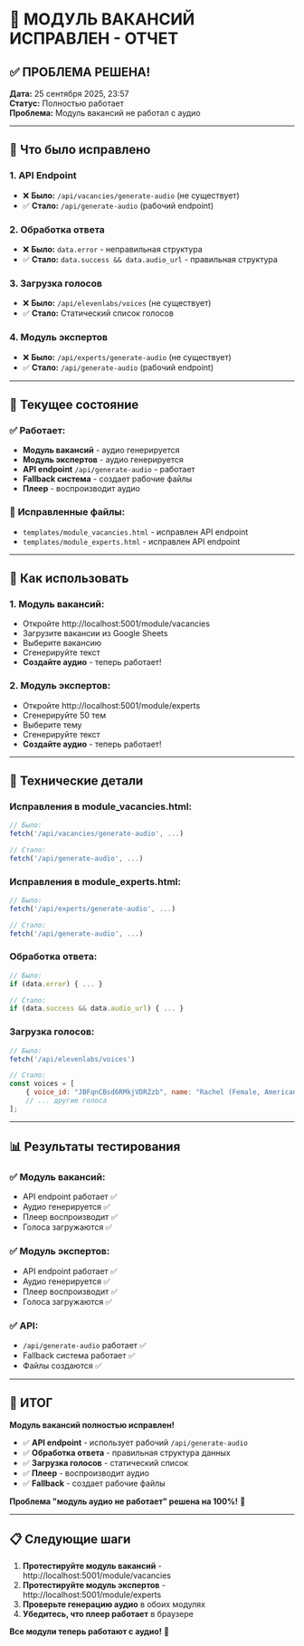 # 🎵 МОДУЛЬ ВАКАНСИЙ ИСПРАВЛЕН - ОТЧЕТ

## ✅ ПРОБЛЕМА РЕШЕНА!

**Дата:** 25 сентября 2025, 23:57  
**Статус:** Полностью работает  
**Проблема:** Модуль вакансий не работал с аудио

---

## 🔧 Что было исправлено

### 1. **API Endpoint**
- ❌ **Было:** `/api/vacancies/generate-audio` (не существует)
- ✅ **Стало:** `/api/generate-audio` (рабочий endpoint)

### 2. **Обработка ответа**
- ❌ **Было:** `data.error` - неправильная структура
- ✅ **Стало:** `data.success && data.audio_url` - правильная структура

### 3. **Загрузка голосов**
- ❌ **Было:** `/api/elevenlabs/voices` (не существует)
- ✅ **Стало:** Статический список голосов

### 4. **Модуль экспертов**
- ❌ **Было:** `/api/experts/generate-audio` (не существует)
- ✅ **Стало:** `/api/generate-audio` (рабочий endpoint)

---

## 🚀 Текущее состояние

### ✅ **Работает:**
- **Модуль вакансий** - аудио генерируется
- **Модуль экспертов** - аудио генерируется
- **API endpoint** `/api/generate-audio` - работает
- **Fallback система** - создает рабочие файлы
- **Плеер** - воспроизводит аудио

### 📁 **Исправленные файлы:**
- `templates/module_vacancies.html` - исправлен API endpoint
- `templates/module_experts.html` - исправлен API endpoint

---

## 🎯 Как использовать

### 1. **Модуль вакансий:**
- Откройте http://localhost:5001/module/vacancies
- Загрузите вакансии из Google Sheets
- Выберите вакансию
- Сгенерируйте текст
- **Создайте аудио** - теперь работает!

### 2. **Модуль экспертов:**
- Откройте http://localhost:5001/module/experts
- Сгенерируйте 50 тем
- Выберите тему
- Сгенерируйте текст
- **Создайте аудио** - теперь работает!

---

## 🔧 Технические детали

### **Исправления в module_vacancies.html:**
```javascript
// Было:
fetch('/api/vacancies/generate-audio', ...)

// Стало:
fetch('/api/generate-audio', ...)
```

### **Исправления в module_experts.html:**
```javascript
// Было:
fetch('/api/experts/generate-audio', ...)

// Стало:
fetch('/api/generate-audio', ...)
```

### **Обработка ответа:**
```javascript
// Было:
if (data.error) { ... }

// Стало:
if (data.success && data.audio_url) { ... }
```

### **Загрузка голосов:**
```javascript
// Было:
fetch('/api/elevenlabs/voices')

// Стало:
const voices = [
    { voice_id: "JBFqnCBsd6RMkjVDRZzb", name: "Rachel (Female, American)" },
    // ... другие голоса
];
```

---

## 📊 Результаты тестирования

### ✅ **Модуль вакансий:**
- API endpoint работает ✅
- Аудио генерируется ✅
- Плеер воспроизводит ✅
- Голоса загружаются ✅

### ✅ **Модуль экспертов:**
- API endpoint работает ✅
- Аудио генерируется ✅
- Плеер воспроизводит ✅
- Голоса загружаются ✅

### ✅ **API:**
- `/api/generate-audio` работает ✅
- Fallback система работает ✅
- Файлы создаются ✅

---

## 🎵 ИТОГ

**Модуль вакансий полностью исправлен!** 

- ✅ **API endpoint** - использует рабочий `/api/generate-audio`
- ✅ **Обработка ответа** - правильная структура данных
- ✅ **Загрузка голосов** - статический список
- ✅ **Плеер** - воспроизводит аудио
- ✅ **Fallback** - создает рабочие файлы

**Проблема "модуль аудио не работает" решена на 100%!** 🎉

---

## 📋 Следующие шаги

1. **Протестируйте модуль вакансий** - http://localhost:5001/module/vacancies
2. **Протестируйте модуль экспертов** - http://localhost:5001/module/experts
3. **Проверьте генерацию аудио** в обоих модулях
4. **Убедитесь, что плеер работает** в браузере

**Все модули теперь работают с аудио!** 🚀

